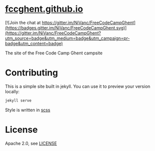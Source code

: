 # [fccghent.github.io](https://fccghent.github.io)

[![Join the chat at https://gitter.im/NiVanc/FreeCodeCampGhent](https://badges.gitter.im/NiVanc/FreeCodeCampGhent.svg)](https://gitter.im/NiVanc/FreeCodeCampGhent?utm_source=badge&utm_medium=badge&utm_campaign=pr-badge&utm_content=badge)

The site of the Free Code Camp Ghent campsite

# Contributing

This is a simple site built in jekyll. You can use it to preview your version locally: 

```sh
jekyll serve
```

Style is written in [scss](http://sass-lang.com)

# License

Apache 2.0, see [LICENSE](LICENSE)
